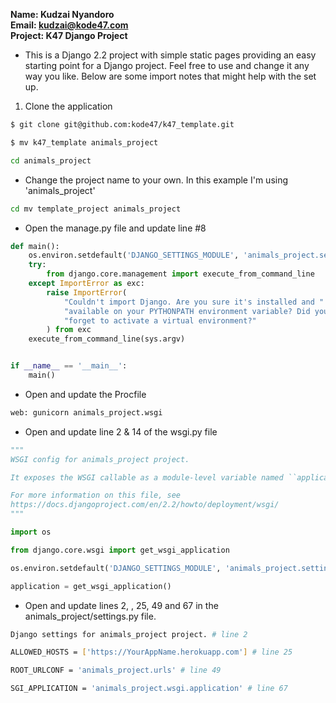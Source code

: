 **Name: Kudzai Nyandoro**  
**Email: kudzai@kode47.com**  
**Project: K47 Django Project**  

- This is a Django 2.2 project with simple static pages providing an easy
  starting point for a Django project. Feel free to use and change it any way
  you like. Below are some import notes that might help with the set up.
  
1. Clone the application 

```bash
$ git clone git@github.com:kode47/k47_template.git
```

```bash
$ mv k47_template animals_project
```

```bash
cd animals_project
```

- Change the project name to your own.  In this example I'm using 'animals_project'

```bash
cd mv template_project animals_project
```

- Open the manage.py file and update line #8

```python
def main():
    os.environ.setdefault('DJANGO_SETTINGS_MODULE', 'animals_project.settings')
    try:
        from django.core.management import execute_from_command_line
    except ImportError as exc:
        raise ImportError(
            "Couldn't import Django. Are you sure it's installed and "
            "available on your PYTHONPATH environment variable? Did you "
            "forget to activate a virtual environment?"
        ) from exc
    execute_from_command_line(sys.argv)


if __name__ == '__main__':
    main()
```
 
- Open and update the Procfile

```bash
web: gunicorn animals_project.wsgi
```


- Open and update line 2 & 14 of the wsgi.py file

```python
"""
WSGI config for animals_project project.

It exposes the WSGI callable as a module-level variable named ``application``.

For more information on this file, see
https://docs.djangoproject.com/en/2.2/howto/deployment/wsgi/
"""

import os

from django.core.wsgi import get_wsgi_application

os.environ.setdefault('DJANGO_SETTINGS_MODULE', 'animals_project.settings')

application = get_wsgi_application()

```

- Open and update lines 2, , 25, 49 and 67 in the animals_project/settings.py file.

```bash
Django settings for animals_project project. # line 2

ALLOWED_HOSTS = ['https://YourAppName.herokuapp.com'] # line 25

ROOT_URLCONF = 'animals_project.urls' # line 49

SGI_APPLICATION = 'animals_project.wsgi.application' # line 67
```


